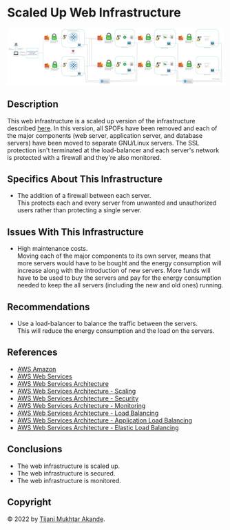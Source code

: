 # Scaled Up Web Infrastructure

![Image of a scaled up web infrastructure](3-scale_up.jpg)


## Description

This web infrastructure is a scaled up version of the infrastructure described [here](2-secured_and_monitored_web_infrastructure.md). In this version, all SPOFs have been removed and each of the major components (web server, application server, and database servers) have been moved to separate GNU/Linux servers. The SSL protection isn't terminated at the load-balancer and each server's network is protected with a firewall and they're also monitored.

## Specifics About This Infrastructure

+ The addition of a firewall between each server.<br/>This protects each and every server from unwanted and unauthorized users rather than protecting a single server.

## Issues With This Infrastructure

+ High maintenance costs.<br/>Moving each of the major components to its own server, means that more servers would have to be bought and the energy consumption will increase along with the introduction of new servers. More funds will have to be used to buy the servers and pay for the energy consumption needed to keep the all servers (including the new and old ones) running.


## Recommendations

+ Use a load-balancer to balance the traffic between the servers.<br/>This will reduce the energy consumption and the load on the servers.

## References

+ [AWS Amazon](https://aws.amazon.com/blogs/architecture/scale-your-web-application-one-step-at-a-time/)
+ [AWS Web Services](https://aws.amazon.com/web-services/)
+ [AWS Web Services Architecture](https://aws.amazon.com/web-services/architecture/)
+ [AWS Web Services Architecture - Scaling](https://aws.amazon.com/web-services/architecture/scaling/)
+ [AWS Web Services Architecture - Security](https://aws.amazon.com/web-services/architecture/security/)
+ [AWS Web Services Architecture - Monitoring](https://aws.amazon.com/web-services/architecture/monitoring/)
+ [AWS Web Services Architecture - Load Balancing](https://aws.amazon.com/web-services/architecture/load-balancing/)
+ [AWS Web Services Architecture - Application Load Balancing](https://aws.amazon.com/web-services/architecture/application-load-balancing/)
+ [AWS Web Services Architecture - Elastic Load Balancing](https://aws.amazon.com/web-services/architecture/elastic-load-balancing/)

## Conclusions

+ The web infrastructure is scaled up.
+ The web infrastructure is secured.
+ The web infrastructure is monitored.

## Copyright

© 2022 by [Tijani Mukhtar Akande](https://linkedin.com/in/tijanimukhtarakande).



